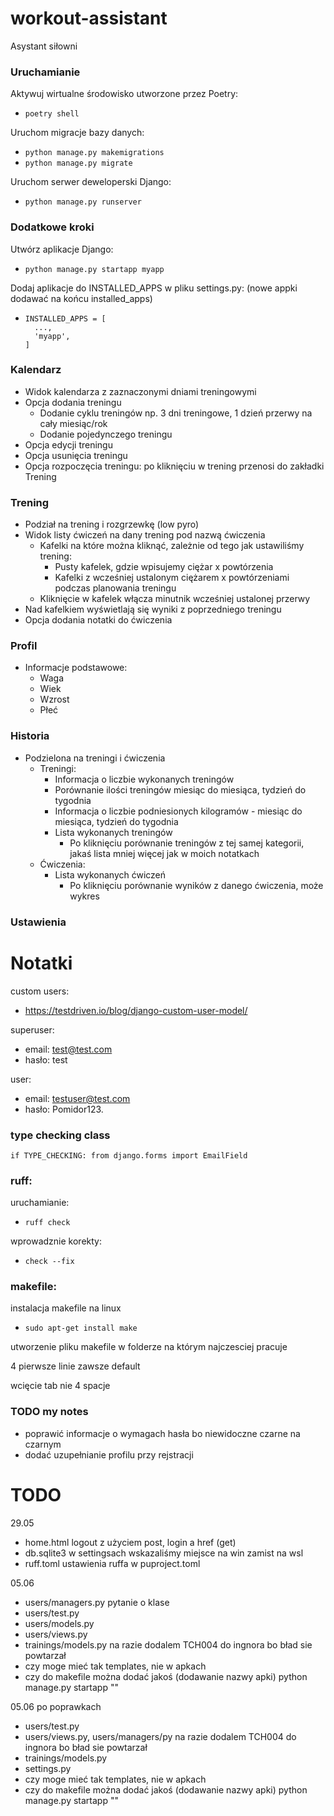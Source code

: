 # workout-assistant
Asystant siłowni 

### Uruchamianie
Aktywuj wirtualne środowisko utworzone przez Poetry:
- `poetry shell`

Uruchom migracje bazy danych:
- `python manage.py makemigrations`
- `python manage.py migrate` 

Uruchom serwer deweloperski Django:
- `python manage.py runserver`

### Dodatkowe kroki

Utwórz aplikacje Django:
- `python manage.py startapp myapp`

Dodaj aplikacje do INSTALLED_APPS w pliku settings.py:
(nowe appki dodawać na końcu installed_apps)
- ```
  INSTALLED_APPS = [
    ...,
    'myapp',
  ]
  ```


### Kalendarz
- Widok kalendarza z zaznaczonymi dniami treningowymi
- Opcja dodania treningu
  - Dodanie cyklu treningów np. 3 dni treningowe, 1 dzień przerwy na cały miesiąc/rok
  - Dodanie pojedynczego treningu
- Opcja edycji treningu
- Opcja usunięcia treningu
- Opcja rozpoczęcia treningu: po kliknięciu w trening przenosi do zakładki Trening

### Trening
- Podział na trening i rozgrzewkę (low pyro)
- Widok listy ćwiczeń na dany trening pod nazwą ćwiczenia
  - Kafelki na które można kliknąć, zależnie od tego jak ustawiliśmy trening:
    - Pusty kafelek, gdzie wpisujemy ciężar x powtórzenia
    - Kafelki z wcześniej ustalonym ciężarem x powtórzeniami podczas planowania treningu
  - Kliknięcie w kafelek włącza minutnik wcześniej ustalonej przerwy
- Nad kafelkiem wyświetlają się wyniki z poprzedniego treningu
- Opcja dodania notatki do ćwiczenia

### Profil
- Informacje podstawowe:
  - Waga
  - Wiek
  - Wzrost
  - Płeć

### Historia
- Podzielona na treningi i ćwiczenia
  - Treningi:
    - Informacja o liczbie wykonanych treningów
    - Porównanie ilości treningów miesiąc do miesiąca, tydzień do tygodnia
    - Informacja o liczbie podniesionych kilogramów - miesiąc do miesiąca, tydzień do tygodnia
    - Lista wykonanych treningów
      - Po kliknięciu porównanie treningów z tej samej kategorii, jakaś lista mniej więcej jak w moich notatkach
  - Ćwiczenia:
    - Lista wykonanych ćwiczeń
      - Po kliknięciu porównanie wyników z danego ćwiczenia, może wykres

### Ustawienia


# Notatki

custom users:
- https://testdriven.io/blog/django-custom-user-model/

superuser:
- email: test@test.com
- hasło: test

user:
- email: testuser@test.com
- hasło: Pomidor123.


### type checking class
`if TYPE_CHECKING:
    from django.forms import EmailField`

### ruff:
uruchamianie:
- `ruff check`

wprowadznie korekty:
- `check --fix`

### makefile:

instalacja makefile na linux
- `sudo apt-get install make`

utworzenie pliku makefile w folderze na którym najczesciej pracuje

4 pierwsze linie zawsze default

wcięcie tab nie 4 spacje

### TODO my notes
- poprawić informacje o wymagach hasła bo niewidoczne czarne na czarnym
- dodać uzupełnianie profilu przy rejstracji


# TODO

29.05
- home.html logout z użyciem post, login a href (get)
- db.sqlite3 w settingsach wskazaliśmy miejsce na win zamist na wsl
- ruff.toml ustawienia ruffa w puproject.toml

05.06
- users/managers.py pytanie o klase
- users/test.py
- users/models.py
- users/views.py
- trainings/models.py na razie dodalem TCH004 do ingnora bo bład sie powtarzał
- czy moge mieć tak templates, nie w apkach
- czy do makefile można dodać jakoś (dodawanie nazwy apki) python manage.py startapp ""

05.06 po poprawkach 
- users/test.py
- users/views.py, users/managers/py na razie dodalem TCH004 do ingnora bo bład sie powtarzał
- trainings/models.py
- settings.py
- czy moge mieć tak templates, nie w apkach
- czy do makefile można dodać jakoś (dodawanie nazwy apki) python manage.py startapp ""

